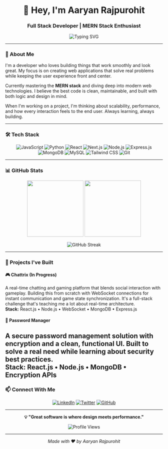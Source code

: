 <div align="center">

# 👋 Hey, I'm Aaryan Rajpurohit

### Full Stack Developer | MERN Stack Enthusiast

![Typing SVG](https://readme-typing-svg.herokuapp.com?font=Fira+Code&size=18&pause=1000&color=3B82F6&center=true&vCenter=true&width=435&lines=Building+the+web%2C+one+project+at+a+time;Always+learning%2C+always+creating;Passionate+about+clean+code+%26+great+UX)

</div>

---

### 🚀 About Me

I'm a developer who loves building things that work smoothly and look great. My focus is on creating web applications that solve real problems while keeping the user experience front and center.

Currently mastering the **MERN stack** and diving deep into modern web technologies. I believe the best code is clean, maintainable, and built with both logic and design in mind.

When I'm working on a project, I'm thinking about scalability, performance, and how every interaction feels to the end user. Always learning, always building.

---

### 🛠️ Tech Stack

<div align="center">

![JavaScript](https://img.shields.io/badge/JavaScript-F7DF1E?style=for-the-badge&logo=javascript&logoColor=black)
![Python](https://img.shields.io/badge/Python-3776AB?style=for-the-badge&logo=python&logoColor=white)
![React](https://img.shields.io/badge/React-20232A?style=for-the-badge&logo=react&logoColor=61DAFB)
![Next.js](https://img.shields.io/badge/Next.js-000000?style=for-the-badge&logo=nextdotjs&logoColor=white)
![Node.js](https://img.shields.io/badge/Node.js-339933?style=for-the-badge&logo=nodedotjs&logoColor=white)
![Express.js](https://img.shields.io/badge/Express.js-000000?style=for-the-badge&logo=express&logoColor=white)
![MongoDB](https://img.shields.io/badge/MongoDB-47A248?style=for-the-badge&logo=mongodb&logoColor=white)
![MySQL](https://img.shields.io/badge/MySQL-4479A1?style=for-the-badge&logo=mysql&logoColor=white)
![Tailwind CSS](https://img.shields.io/badge/Tailwind_CSS-38B2AC?style=for-the-badge&logo=tailwind-css&logoColor=white)
![Git](https://img.shields.io/badge/Git-F05032?style=for-the-badge&logo=git&logoColor=white)

</div>

---

### 📊 GitHub Stats

<div align="center">

<img height="180em" src="https://github-readme-stats.vercel.app/api?username=aaryanrajpurohit&show_icons=true&theme=tokyonight&hide_border=true&count_private=true"/>
<img height="180em" src="https://github-readme-stats.vercel.app/api/top-langs/?username=aaryanrajpurohit&layout=compact&theme=tokyonight&hide_border=true"/>

</div>

<div align="center">

![GitHub Streak](https://github-readme-streak-stats.herokuapp.com/?user=aaryanrajpurohit&theme=tokyonight&hide_border=true)

</div>

---

### 💼 Projects I've Built

#### 🎮 Chattrix (In Progress)
A real-time chatting and gaming platform that blends social interaction with gameplay. Building this from scratch with WebSocket connections for instant communication and game state synchronization. It's a full-stack challenge that's teaching me a lot about real-time architecture.  
**Stack:** React.js • Node.js • WebSocket • MongoDB • Express.js

#### 🔐 Password Manager
A secure password management solution with encryption and a clean, functional UI. Built to solve a real need while learning about security best practices.  
**Stack:** React.js • Node.js • MongoDB • Encryption APIs
---

### 📫 Connect With Me

<div align="center">

[![LinkedIn](https://img.shields.io/badge/LinkedIn-0A66C2?style=for-the-badge&logo=linkedin&logoColor=white)](https://linkedin.com/in/aaryan-rajpurohit)
[![Twitter](https://img.shields.io/badge/Twitter-1DA1F2?style=for-the-badge&logo=twitter&logoColor=white)](https://twitter.com/aaryanrpurohit)
[![GitHub](https://img.shields.io/badge/GitHub-181717?style=for-the-badge&logo=github&logoColor=white)](https://github.com/aaryanrpurohit)

</div>

---

<div align="center">

**💡 "Great software is where design meets performance."**


![Profile Views](https://komarev.com/ghpvc/?username=aaryanrajpurohit&color=blueviolet&style=flat-square)

---

*Made with ❤️ by Aaryan Rajpurohit*

</div>